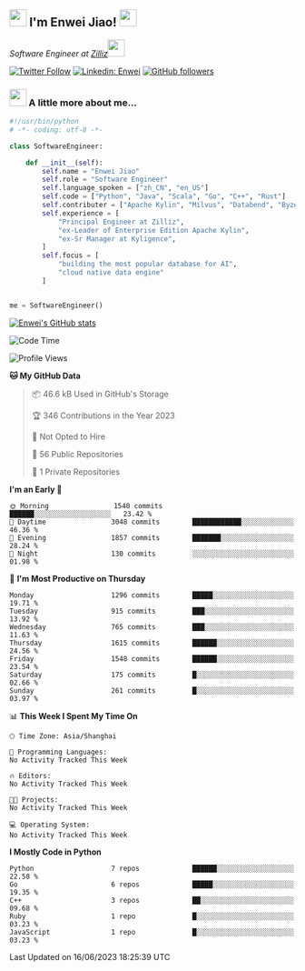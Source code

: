 <h2><img src="https://emojis.slackmojis.com/emojis/images/1531849430/4246/blob-sunglasses.gif?1531849430" width="30"/> I'm  Enwei Jiao! <img src="https://media.giphy.com/media/juBt25nT1KGys/giphy.gif" width=30> </h2>
<!-- <img align='right' src="https://media.giphy.com/media/M9gbBd9nbDrOTu1Mqx/giphy.gif" width="230"> -->
<p><em>Software Engineer at <a href="https://zilliz.com/">Zilliz</a><img src="https://media.giphy.com/media/WUlplcMpOCEmTGBtBW/giphy.gif" width="30"></em></p>

[![Twitter Follow](https://img.shields.io/twitter/follow/misteranmol?label=Follow)](https://twitter.com/intent/follow?screen_name=EnweiJiao)
[![Linkedin: Enwei](https://img.shields.io/badge/-enwei-blue?style=&logo=Linkedin&logoColor=white&link=https://www.linkedin.com/in/enwei-jiao-41192a97)](https://www.linkedin.com/in/enwei-jiao-41192a97/)
[![GitHub followers](https://img.shields.io/github/followers/jiaoew1991?label=Follow&style=social)](https://github.com/jiaoew1991)


### <img src="https://media.giphy.com/media/VgCDAzcKvsR6OM0uWg/giphy.gif" width="30"> A little more about me...  

```python
#!/usr/bin/python
# -*- coding: utf-8 -*-

class SoftwareEngineer:

    def __init__(self):
        self.name = "Enwei Jiao"
        self.role = "Software Engineer"
        self.language_spoken = ["zh_CN", "en_US"]
        self.code = ["Python", "Java", "Scala", "Go", "C++", "Rust"]
        self.contributer = ["Apache Kylin", "Milvus", "Databend", "Byzer-Lang"]
        self.experience = [
            "Principal Engineer at Zilliz",
            "ex-Leader of Enterprise Edition Apache Kylin",
            "ex-Sr Manager at Kyligence",
        ]
        self.focus = [
            "building the most popular database for AI",
            "cloud native data engine"
        ]


me = SoftwareEngineer()
```

[![Enwei's GitHub stats](https://github-readme-stats.vercel.app/api?username=jiaoew1991&count_private=true&show_icons=true)](https://github.com/jiaoew1991/jiaoew1991)

<!-- [![Top Langs](https://github-readme-stats.vercel.app/api/top-langs/?username=jiaoew1991&layout=compact)](https://github.com/jiaoew1991/jiaoew1991) -->

<!--START_SECTION:waka-->
![Code Time](http://img.shields.io/badge/Code%20Time-635%20hrs%2053%20mins-blue)

![Profile Views](http://img.shields.io/badge/Profile%20Views-2-blue)

**🐱 My GitHub Data** 

> 📦 46.6 kB Used in GitHub's Storage 
 > 
> 🏆 346 Contributions in the Year 2023
 > 
> 🚫 Not Opted to Hire
 > 
> 📜 56 Public Repositories 
 > 
> 🔑 1 Private Repositories 
 > 
**I'm an Early 🐤** 

```text
🌞 Morning                1540 commits        ██████░░░░░░░░░░░░░░░░░░░   23.42 % 
🌆 Daytime                3048 commits        ████████████░░░░░░░░░░░░░   46.36 % 
🌃 Evening                1857 commits        ███████░░░░░░░░░░░░░░░░░░   28.24 % 
🌙 Night                  130 commits         ░░░░░░░░░░░░░░░░░░░░░░░░░   01.98 % 
```
📅 **I'm Most Productive on Thursday** 

```text
Monday                   1296 commits        █████░░░░░░░░░░░░░░░░░░░░   19.71 % 
Tuesday                  915 commits         ███░░░░░░░░░░░░░░░░░░░░░░   13.92 % 
Wednesday                765 commits         ███░░░░░░░░░░░░░░░░░░░░░░   11.63 % 
Thursday                 1615 commits        ██████░░░░░░░░░░░░░░░░░░░   24.56 % 
Friday                   1548 commits        ██████░░░░░░░░░░░░░░░░░░░   23.54 % 
Saturday                 175 commits         █░░░░░░░░░░░░░░░░░░░░░░░░   02.66 % 
Sunday                   261 commits         █░░░░░░░░░░░░░░░░░░░░░░░░   03.97 % 
```


📊 **This Week I Spent My Time On** 

```text
🕑︎ Time Zone: Asia/Shanghai

💬 Programming Languages: 
No Activity Tracked This Week

🔥 Editors: 
No Activity Tracked This Week

🐱‍💻 Projects: 
No Activity Tracked This Week

💻 Operating System: 
No Activity Tracked This Week
```

**I Mostly Code in Python** 

```text
Python                   7 repos             ██████░░░░░░░░░░░░░░░░░░░   22.58 % 
Go                       6 repos             █████░░░░░░░░░░░░░░░░░░░░   19.35 % 
C++                      3 repos             ██░░░░░░░░░░░░░░░░░░░░░░░   09.68 % 
Ruby                     1 repo              █░░░░░░░░░░░░░░░░░░░░░░░░   03.23 % 
JavaScript               1 repo              █░░░░░░░░░░░░░░░░░░░░░░░░   03.23 % 
```




 Last Updated on 16/06/2023 18:25:39 UTC
<!--END_SECTION:waka-->
